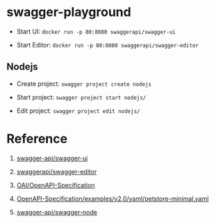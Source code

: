 # swagger-playground

- Start UI: `docker run -p 80:8080 swaggerapi/swagger-ui`

- Start Editor: `docker run -p 80:8080 swaggerapi/swagger-editor`

## Nodejs

- Create project: `swagger project create nodejs`

- Start project: `swagger project start nodejs/`

- Edit project: `swagger project edit nodejs/`


# Reference

1. [swagger-api/swagger-ui](https://github.com/swagger-api/swagger-ui/blob/master/docs/usage/installation.md)

2. [swaggerapi/swagger-editor](https://hub.docker.com/r/swaggerapi/swagger-editor/)

2. [OAI/OpenAPI-Specification](https://github.com/OAI/OpenAPI-Specification)

3. [ OpenAPI-Specification/examples/v2.0/yaml/petstore-minimal.yaml](https://raw.githubusercontent.com/OAI/OpenAPI-Specification/master/examples/v2.0/yaml/petstore-minimal.yaml)

4. [swagger-api/swagger-node](https://github.com/swagger-api/swagger-node)
